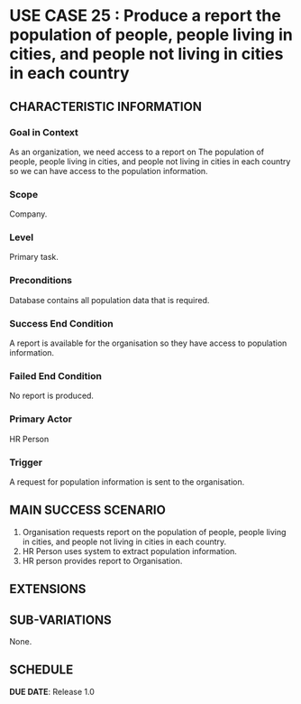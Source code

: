 # USE CASE 25 : Produce a report the population of people, people living in cities, and people not living in cities in each country
## CHARACTERISTIC INFORMATION

### Goal in Context

As an organization, we need access to a report on The population of people, people living in cities, and people not living in cities in each country so we can have access to the population information.
### Scope

Company.

### Level

Primary task.

### Preconditions

Database contains all population data that is required.

### Success End Condition

A report is available for the organisation so they have access to population information.

### Failed End Condition

No report is produced.

### Primary Actor

HR Person

### Trigger

A request for population information is sent to the organisation.

## MAIN SUCCESS SCENARIO

1. Organisation requests report on the population of people, people living in cities, and people not living in cities in each country.
2. HR Person uses system to extract population information.
3. HR person provides report to Organisation.

## EXTENSIONS


## SUB-VARIATIONS

None.

## SCHEDULE

**DUE DATE**: Release 1.0